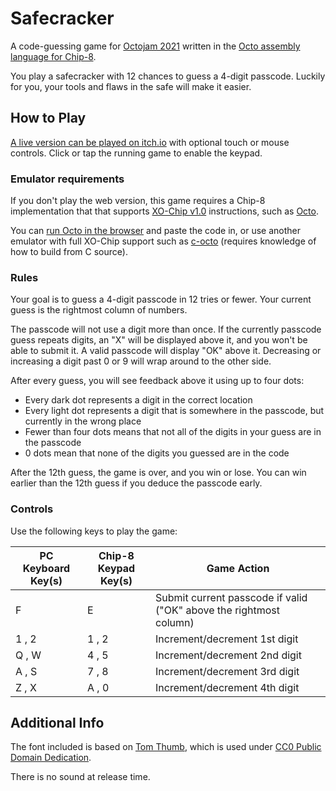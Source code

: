# Safecracker

A code-guessing game for [Octojam 2021](https://itch.io/jam/octojam-8) written
in the [Octo assembly language for Chip-8](https://github.com/JohnEarnest/Octo).

You play a safecracker with 12 chances to guess a 4-digit passcode. Luckily for
you, your tools and flaws in the safe will make it easier.

## How to Play

[A live version can be played on itch.io](https://pushfoo.itch.io/safecracker) with
optional touch or mouse controls. Click or tap the running game to enable the keypad.

### Emulator requirements

If you don't play the web version, this game requires a Chip-8 implementation
that that supports
[XO-Chip v1.0](http://johnearnest.github.io/Octo/docs/XO-ChipSpecification.html)
instructions, such as [Octo](https://github.com/JohnEarnest/Octo).

You can [run Octo in the browser](http://johnearnest.github.io/Octo/) and paste
the code in, or use another emulator with full XO-Chip support such as
[c-octo](https://github.com/JohnEarnest/c-octo) (requires knowledge of how
to build from C source).

### Rules

Your goal is to guess a 4-digit passcode in 12 tries or fewer. Your current guess is
the rightmost column of numbers.

The passcode will not use a digit more than once. If the currently passcode guess
repeats digits, an "X" will be displayed above it, and you won't be able to submit it.
A valid passcode will display "OK" above it. Decreasing or increasing a digit past 0
or 9 will wrap around to the other side. 

After every guess, you will see feedback above it using up to four dots:

- Every dark dot represents a digit in the correct location
- Every light dot represents a digit that is somewhere in the passcode, but currently in the wrong place
- Fewer than four dots means that not all of the digits in your guess are in the passcode
- 0 dots mean that none of the digits you guessed are in the code

After the 12th guess, the game is over, and you win or lose. You can win
earlier than the 12th guess if you deduce the passcode early.

### Controls

Use the following keys to play the game:

| PC Keyboard Key(s) | Chip-8 Keypad Key(s) |  Game Action                                                      |
|--------------------|----------------------|-------------------------------------------------------------------|
| F                  | E                    | Submit current passcode if valid ("OK" above the rightmost column)|
| 1 , 2              | 1 , 2                | Increment/decrement 1st digit                                     |
| Q , W              | 4 , 5                | Increment/decrement 2nd digit                                     |
| A , S              | 7 , 8                | Increment/decrement 3rd digit                                     |
| Z , X              | A , 0                | Increment/decrement 4th digit                                     |

## Additional Info

The font included is based on [Tom Thumb](https://robey.lag.net/2010/01/23/tiny-monospace-font.html),
which is used under
[CC0 Public Domain Dedication](https://creativecommons.org/share-your-work/public-domain/cc0/).

There is no sound at release time.
